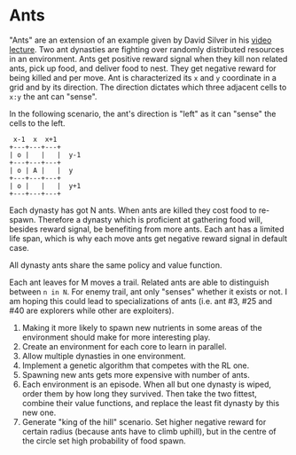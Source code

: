 # Ants
"Ants" are an extension of an example given by David Silver in his
[video lecture][david-silver-videolecture-3]. Two ant dynasties are fighting
over randomly distributed resources in an environment. Ants get positive reward
signal when they kill non related ants, pick up food, and deliver food to nest.
They get negative reward for being killed and per move. Ant is characterized
its `x` and `y` coordinate in a grid and by its direction. The direction
dictates which three adjacent cells to `x:y` the ant can "sense".

In the following scenario, the ant's direction is "left" as it can "sense" the
cells to the left.
```text
 x-1  x  x+1
+---+---+---+
| o |   |   |  y-1
+---+---+---+
| o | A |   |  y
+---+---+---+
| o |   |   |  y+1
+---+---+---+
```

Each dynasty has got N ants. When ants are killed they cost food to re-spawn.
Therefore a dynasty which is proficient at gathering food will, besides reward
signal, be benefiting from more ants. Each ant has a limited life span, which is
why each move ants get negative reward signal in default case.

All dynasty ants share the same policy and value function.

Each ant leaves for M moves a trail. Related ants are able to distinguish
between `n in N`. For enemy trail, ant only "senses" whether it exists or not.
I am hoping this could lead to specializations of ants (i.e. ant #3, #25 and
#40 are explorers while other are exploiters).

1. Making it more likely to spawn new nutrients in some areas of the environment
    should make for more interesting play.
2. Create an environment for each core to learn in parallel.
3. Allow multiple dynasties in one environment.
4. Implement a genetic algorithm that competes with the RL one.
5. Spawning new ants gets more expensive with number of ants.
6. Each environment is an episode. When all but one dynasty is wiped, order them
    by how long they survived. Then take the two fittest, combine their value
    functions, and replace the least fit dynasty by this new one.
7. Generate "king of the hill" scenario. Set higher negative reward for certain
    radius (because ants have to climb uphill), but in the centre of the circle
    set high probability of food spawn.

<!-- Invisible List of References -->
[david-silver-videolecture-3]: https://youtu.be/Nd1-UUMVfz4?t=1771
